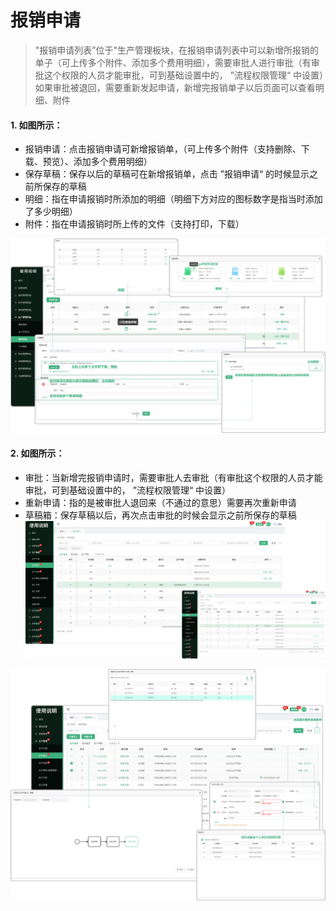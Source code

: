 # 报销申请

> "报销申请列表”位于"生产管理板块，在报销申请列表中可以新增所报销的单子（可上传多个附件、添加多个费用明细），需要审批人进行审批（有审批这个权限的人员才能审批，可到基础设置中的， ”流程权限管理“ 中设置）如果审批被退回，需要重新发起申请，新增完报销单子以后页面可以查看明细、附件

#### 1. 如图所示：
* 报销申请：点击报销申请可新增报销单，（可上传多个附件（支持删除、下载、预览）、添加多个费用明细）
* 保存草稿：保存以后的草稿可在新增报销单，点击 ”报销申请“ 的时候显示之前所保存的草稿
* 明细：指在申请报销时所添加的明细（明细下方对应的图标数字是指当时添加了多少明细）
* 附件：指在申请报销时所上传的文件（支持打印，下载）

![如图所示](../file/sc-bxsq1.png)

#### 2. 如图所示：
* 审批：当新增完报销申请时，需要审批人去审批（有审批这个权限的人员才能审批，可到基础设置中的， ”流程权限管理“ 中设置）
* 重新申请：指的是被审批人退回来（不通过的意思）需要再次重新申请
* 草稿箱：保存草稿以后，再次点击审批的时候会显示之前所保存的草稿
![如图所示](../file/cs.png)


![如图所示](../file/cs1.png)



